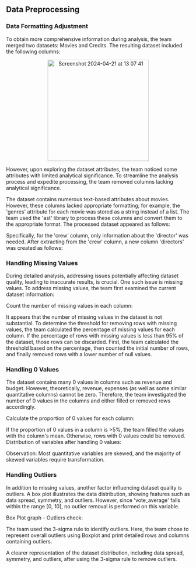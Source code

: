 ## Data Preprocessing
### Data Formatting Adjustment
To obtain more comprehensive information during analysis, the team merged two datasets: Movies and Credits. The resulting dataset included the following columns:
<div align = "center">
  <img width="277" alt="Screenshot 2024-04-21 at 13 07 41" src="https://github.com/phuongmydha/Data-Analysis-Recommender-System-Development-for-IMDB/assets/166359916/ae861855-98fe-4c7c-88b6-1c00bb953c2b">
</div>

However, upon exploring the dataset attributes, the team noticed some attributes with limited analytical significance. To streamline the analysis process and expedite processing, the team removed columns lacking analytical significance.

The dataset contains numerous text-based attributes about movies. However, these columns lacked appropriate formatting; for example, the 'genres' attribute for each movie was stored as a string instead of a list. The team used the 'ast' library to process these columns and convert them to the appropriate format. The processed dataset appeared as follows:

Specifically, for the 'crew' column, only information about the 'director' was needed. After extracting from the 'crew' column, a new column 'directors' was created as follows:

### Handling Missing Values
During detailed analysis, addressing issues potentially affecting dataset quality, leading to inaccurate results, is crucial. One such issue is missing values. To address missing values, the team first examined the current dataset information:

Count the number of missing values in each column:

It appears that the number of missing values in the dataset is not substantial. To determine the threshold for removing rows with missing values, the team calculated the percentage of missing values for each column. If the percentage of rows with missing values is less than 95% of the dataset, those rows can be discarded. First, the team calculated the threshold based on the percentage, then counted the initial number of rows, and finally removed rows with a lower number of null values.

### Handling 0 Values
The dataset contains many 0 values in columns such as revenue and budget. However, theoretically, revenue, expenses (as well as some similar quantitative columns) cannot be zero. Therefore, the team investigated the number of 0 values in the columns and either filled or removed rows accordingly.

Calculate the proportion of 0 values for each column:

If the proportion of 0 values in a column is >5%, the team filled the values with the column's mean. Otherwise, rows with 0 values could be removed.
Distribution of variables after handling 0 values:

Observation: Most quantitative variables are skewed, and the majority of skewed variables require transformation.

### Handling Outliers
In addition to missing values, another factor influencing dataset quality is outliers. A box plot illustrates the data distribution, showing features such as data spread, symmetry, and outliers. However, since 'vote_average' falls within the range [0, 10], no outlier removal is performed on this variable.

Box Plot graph - Outliers check:

The team used the 3-sigma rule to identify outliers. Here, the team chose to represent overall outliers using Boxplot and print detailed rows and columns containing outliers.

A clearer representation of the dataset distribution, including data spread, symmetry, and outliers, after using the 3-sigma rule to remove outliers.
